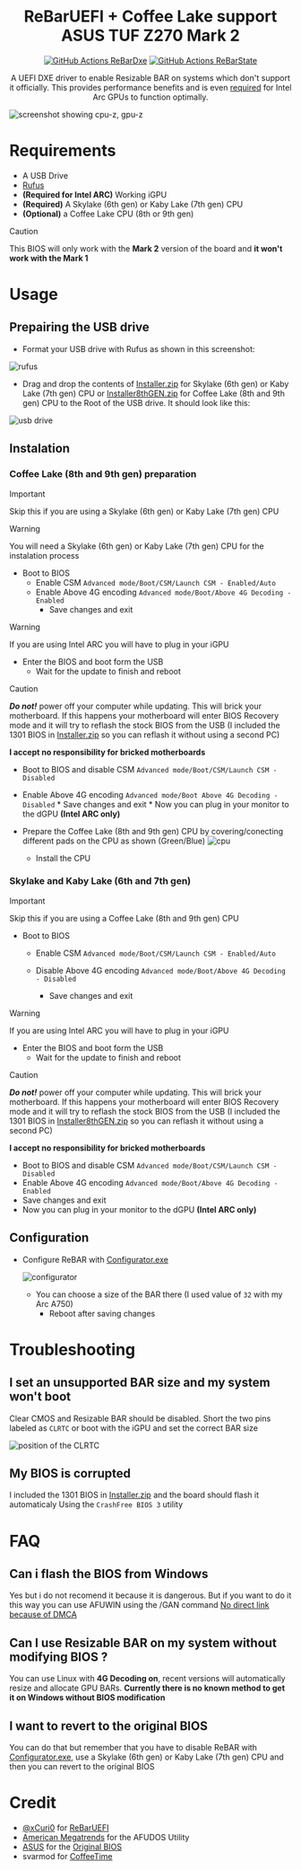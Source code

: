 <h1 align="center">ReBarUEFI + Coffee Lake support ASUS TUF Z270 Mark 2</h1>
<p align="center">
<a href="https://github.com/xCuri0/ReBarUEFI/actions/workflows/ReBarDxe.yml"><img src="https://img.shields.io/github/actions/workflow/status/xCuri0/ReBarUEFI/ReBarDxe.yml?logo=github&label=ReBarDxe&style=flat-square" alt="GitHub Actions ReBarDxe"></a>
<a href="https://github.com/xCuri0/ReBarUEFI/actions/workflows/ReBarState.yml"><img src="https://img.shields.io/github/actions/workflow/status/xCuri0/ReBarUEFI/ReBarState.yml?logo=github&label=ReBarState&style=flat-square" alt="GitHub Actions ReBarState"></a>
</p>
<p align="center">
A UEFI DXE driver to enable Resizable BAR on systems which don't support it officially. This provides performance benefits and is even <a href="https://www.intel.com/content/www/us/en/support/articles/000092416/graphics.html">required</a> for Intel Arc GPUs to function optimally.
</p>


![screenshot showing cpu-z, gpu-z](rebar.png)

# Requirements
*  A USB Drive
*  [Rufus](https://rufus.ie/en/)
* **(Required for Intel ARC)** Working iGPU
* **(Required)** A Skylake (6th gen) or Kaby Lake (7th gen) CPU
* **(Optional)** a Coffee Lake CPU (8th or 9th gen)
> [!CAUTION]
> This BIOS will only work with the **Mark 2** version of the board and **it won't work with the Mark 1**


# Usage
## Prepairing the USB drive
* Format your USB drive with Rufus as shown in this screenshot:


![rufus](rufus.png)

* Drag and drop the contents of [Installer.zip](https://github.com/xtomasnemec/ASUS-TUF-Z270-Mark-2-ReBarUEFI/releases/) for Skylake (6th gen) or Kaby Lake (7th gen) CPU or [Installer8thGEN.zip](https://github.com/xtomasnemec/ASUS-TUF-Z270-Mark-2-ReBarUEFI/releases/) for Coffee Lake (8th and 9th gen) CPU to the Root of the USB drive. It should look like this:

![usb drive](fs.png)

## Instalation

 ### Coffee Lake (8th and 9th gen) preparation
  > [!IMPORTANT]
  > Skip this if you are using a Skylake (6th gen) or Kaby Lake (7th gen) CPU

> [!WARNING]
> You will need a Skylake (6th gen) or Kaby Lake (7th gen) CPU for the instalation process
* Boot to BIOS
    * Enable CSM ```Advanced mode/Boot/CSM/Launch CSM - Enabled/Auto```
    * Enable Above 4G encoding ```Advanced mode/Boot/Above 4G Decoding - Enabled```
      * Save changes and exit
> [!WARNING]
> If you are using Intel ARC you will have to plug in your iGPU
  * Enter the BIOS and boot form the USB
      * Wait for the update to finish and reboot
> [!CAUTION]
> ***Do not!*** power off your computer while updating. This will brick your motherboard. If this happens your motherboard will enter BIOS Recovery mode and it will try to reflash the stock BIOS from the USB (I included the 1301 BIOS in [Installer.zip](https://github.com/xtomasnemec/ASUS-TUF-Z270-Mark-2-ReBarUEFI/releases/) so you can reflash it without using a second PC)
>
> **I accept no responsibility for bricked motherboards**

  * Boot to BIOS and disable CSM ```Advanced mode/Boot/CSM/Launch CSM - Disabled```
* Enable Above 4G encoding ```Advanced mode/Boot Above 4G Decoding - Disabled```
      * Save changes and exit
      * Now you can plug in your monitor to the dGPU **(Intel ARC only)**
   
* Prepare the Coffee Lake (8th and 9th gen) CPU by covering/conecting different pads on the CPU as shown (Green/Blue)
      ![cpu](pinwork_map.png)
  * Install the CPU

### Skylake and Kaby Lake (6th and 7th gen)
  > [!IMPORTANT]
  > Skip this if you are using a Coffee Lake (8th and 9th gen) CPU
  * Boot to BIOS
    * Enable CSM ```Advanced mode/Boot/CSM/Launch CSM - Enabled/Auto```
    * Disable Above 4G encoding ```Advanced mode/Boot/Above 4G Decoding - Disabled```
      
      * Save changes and exit
> [!WARNING]
> If you are using Intel ARC you will have to plug in your iGPU
  * Enter the BIOS and boot form the USB
      * Wait for the update to finish and reboot
> [!CAUTION]
> ***Do not!*** power off your computer while updating. This will brick your motherboard. If this happens your motherboard will enter BIOS Recovery mode and it will try to reflash the stock BIOS from the USB (I included the 1301 BIOS in [Installer8thGEN.zip](https://github.com/xtomasnemec/ASUS-TUF-Z270-Mark-2-ReBarUEFI/releases/) so you can reflash it without using a second PC)
>
> **I accept no responsibility for bricked motherboards**

  * Boot to BIOS and disable CSM ```Advanced mode/Boot/CSM/Launch CSM - Disabled```
* Enable Above 4G encoding ```Advanced mode/Boot/Above 4G Decoding - Enabled```     
 * Save changes and exit
 * Now you can plug in your monitor to the dGPU **(Intel ARC only)**

## Configuration
  * Configure ReBAR with [Configurator.exe](https://github.com/xtomasnemec/ASUS-TUF-Z270-Mark-2-ReBarUEFI/releases)

    ![configurator](configurator.png)
    
     * You can choose a size of the BAR there (I used value of ```32``` with my Arc A750)
        * Reboot after saving changes
   
# Troubleshooting
## I set an unsupported BAR size and my system won't boot
Clear CMOS and Resizable BAR should be disabled. Short the two pins labeled as ```CLRTC``` or boot with the iGPU and set the correct BAR size

![position of the CLRTC](reset.png)

## My BIOS is corrupted
I included the 1301 BIOS in [Installer.zip](https://github.com/xtomasnemec/ASUS-TUF-Z270-Mark-2-ReBarUEFI/releases/) and the board should flash it automaticaly Using the ```CrashFree BIOS 3``` utility

# FAQ

## Can i flash the BIOS from Windows
Yes but i do not recomend it because it is dangerous. But if you want to do it this way you can use AFUWIN using the /GAN command [No direct link because of DMCA](https://letmegooglethat.com/?q=AMI+Aptio+IV+BIOS+Tool+v3.05.04+archive.org)

## Can I use Resizable BAR on my system without modifying BIOS ?
You can use Linux with **4G Decoding on**, recent versions will automatically resize and allocate GPU BARs. **Currently there is no known method to get it on Windows without BIOS modification**

## I want to revert to the original BIOS
You can do that but remember that you have to disable ReBAR with [Configurator.exe](https://github.com/xtomasnemec/ASUS-TUF-Z270-Mark-2-ReBarUEFI/releases), use a Skylake (6th gen) or Kaby Lake (7th gen) CPU and then you can revert to the original BIOS

# Credit
* [@xCuri0](https://github.com/xCuri0) for [ReBarUEFI](https://github.com/xCuri0/ReBarUEFI)
* [American Megatrends](https://www.ami.com/) for the AFUDOS Utility
* [ASUS](https://www.asus.com/) for the [Original BIOS](https://www.asus.com/in/supportonly/tuf%20z270%20mark%202/helpdesk_bios/)
* svarmod for [CoffeeTime](https://mega.nz/folder/4oRViKSI#nn-8ZRHBa6_PDwNLzgubNA)
